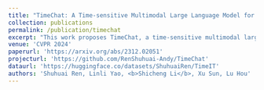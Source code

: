 ```yaml
---
title: "TimeChat: A Time-sensitive Multimodal Large Language Model for Long Video Understanding"
collection: publications
permalink: /publication/timechat
excerpt: "This work proposes TimeChat, a time-sensitive multimodal large language model specifically designed for long video understanding. Our model incorporates two key architectural contributions: (1) a timestamp-aware frame encoder that binds visual content with the timestamp of each frame, and (2) a sliding video Q-Former that produces a video token sequence of varying lengths to accommodate videos of various durations. Additionally, we construct an instruction-tuning dataset, encompassing 6 tasks and a total of 125K instances, to further enhance TimeChat's instruction-following performance. Experiment results across various video understanding tasks, such as dense captioning, temporal grounding, and highlight detection, demonstrate TimeChat's strong zero-shot temporal localization and reasoning capabilities. For example, it achieves +9.2 F1 score and +2.8 CIDEr on YouCook2, +5.8 HIT@1 on QVHighlights, and +27.5 R@1 (IoU=0.5) on Charades-STA, compared to state-of-the-art video large language models, holding the potential to serve as a versatile video assistant for long-form video comprehension tasks and satisfy realistic user requirements."
venue: 'CVPR 2024'
paperurl: 'https://arxiv.org/abs/2312.02051'
projecturl: 'https://github.com/RenShuhuai-Andy/TimeChat'
dataurl: 'https://huggingface.co/datasets/ShuhuaiRen/TimeIT'
authors: 'Shuhuai Ren, Linli Yao, <b>Shicheng Li</b>, Xu Sun, Lu Hou'
---
```

